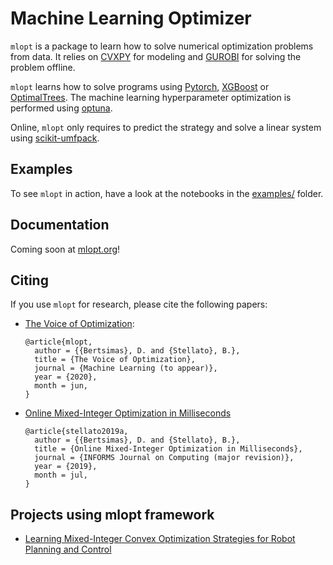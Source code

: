 # Machine Learning Optimizer

`mlopt` is a package to learn how to solve numerical optimization problems from data. It relies on [CVXPY](https://cvxpy.org) for modeling and [GUROBI](https://www.gurobi.com/) for solving the problem offline.

`mlopt` learns how to solve programs using [Pytorch](https://pytorch.org/), [XGBoost](https://xgboost.readthedocs.io/en/latest/) or [OptimalTrees](https://docs.interpretable.ai/stable). The machine learning hyperparameter optimization is performed using [optuna](https://optuna.org/).

Online, `mlopt` only requires to predict the strategy and solve a linear system using [scikit-umfpack](https://github.com/scikit-umfpack/scikit-umfpack).

## Examples

To see `mlopt` in action, have a look at the notebooks in the [examples/](./examples/) folder.

## Documentation

Coming soon at [mlopt.org](https://mlopt.org)!

## Citing

If you use `mlopt` for research, please cite the following papers:

* [The Voice of Optimization](https://arxiv.org/pdf/1812.09991.pdf):

  ```
  @article{mlopt,
    author = {{Bertsimas}, D. and {Stellato}, B.},
    title = {The Voice of Optimization},
    journal = {Machine Learning (to appear)},
    year = {2020},
    month = jun,
  }
  ```

* [Online Mixed-Integer Optimization in Milliseconds](https://arxiv.org/pdf/1907.02206.pdf)

  ```
  @article{stellato2019a,
    author = {{Bertsimas}, D. and {Stellato}, B.},
    title = {Online Mixed-Integer Optimization in Milliseconds},
    journal = {INFORMS Journal on Computing (major revision)},
    year = {2019},
    month = jul,
  }
  ```


## Projects using mlopt framework


* [Learning Mixed-Integer Convex Optimization Strategies for Robot Planning and Control](https://arxiv.org/pdf/2004.03736.pdf)

